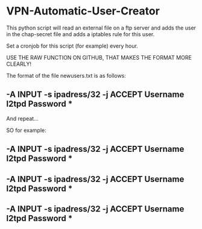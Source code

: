 # VPN-Automatic-User-Creator
This python script will read an external file on a ftp server and adds the user in the chap-secret file and adds a iptables rule for this user.

Set a cronjob for this script (for example) every hour.


USE THE RAW FUNCTION ON GITHUB, THAT MAKES THE FORMAT MORE CLEARLY!

The format of the file newusers.txt is as follows:


-A INPUT -s ipadress/32 -j ACCEPT
Username             l2tpd   Password                *
-


And repeat...

SO for example:

-A INPUT -s ipadress/32 -j ACCEPT
Username             l2tpd   Password                *
-
-A INPUT -s ipadress/32 -j ACCEPT
Username             l2tpd   Password                *
-
-A INPUT -s ipadress/32 -j ACCEPT
Username             l2tpd   Password                *
-
